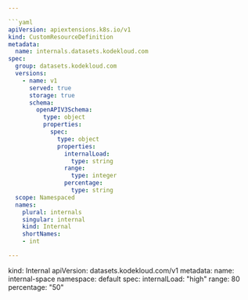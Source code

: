 ```yaml
---

```yaml
apiVersion: apiextensions.k8s.io/v1
kind: CustomResourceDefinition
metadata:
  name: internals.datasets.kodekloud.com 
spec:
  group: datasets.kodekloud.com
  versions:
    - name: v1
      served: true
      storage: true
      schema:
        openAPIV3Schema:
          type: object
          properties:
            spec:
              type: object
              properties:
                internalLoad:
                  type: string
                range:
                  type: integer
                percentage:
                  type: string
  scope: Namespaced 
  names:
    plural: internals
    singular: internal
    kind: Internal
    shortNames:
    - int

---
```

kind: Internal
apiVersion: datasets.kodekloud.com/v1
metadata:
  name: internal-space
  namespace: default
spec:
  internalLoad: "high"
  range: 80
  percentage: "50"
```
